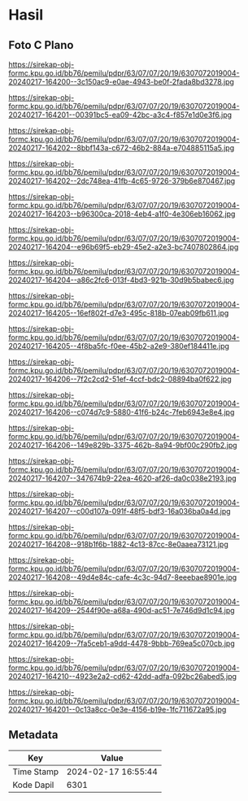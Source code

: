 # Hasil

## Foto C Plano

https://sirekap-obj-formc.kpu.go.id/bb76/pemilu/pdpr/63/07/07/20/19/6307072019004-20240217-164200--3c150ac9-e0ae-4943-be0f-2fada8bd3278.jpg

https://sirekap-obj-formc.kpu.go.id/bb76/pemilu/pdpr/63/07/07/20/19/6307072019004-20240217-164201--00391bc5-ea09-42bc-a3c4-f857e1d0e3f6.jpg

https://sirekap-obj-formc.kpu.go.id/bb76/pemilu/pdpr/63/07/07/20/19/6307072019004-20240217-164202--8bbf143a-c672-46b2-884a-e704885115a5.jpg

https://sirekap-obj-formc.kpu.go.id/bb76/pemilu/pdpr/63/07/07/20/19/6307072019004-20240217-164202--2dc748ea-41fb-4c65-9726-379b6e870467.jpg

https://sirekap-obj-formc.kpu.go.id/bb76/pemilu/pdpr/63/07/07/20/19/6307072019004-20240217-164203--b96300ca-2018-4eb4-a1f0-4e306eb16062.jpg

https://sirekap-obj-formc.kpu.go.id/bb76/pemilu/pdpr/63/07/07/20/19/6307072019004-20240217-164204--e96b69f5-eb29-45e2-a2e3-bc7407802864.jpg

https://sirekap-obj-formc.kpu.go.id/bb76/pemilu/pdpr/63/07/07/20/19/6307072019004-20240217-164204--a86c2fc6-013f-4bd3-921b-30d9b5babec6.jpg

https://sirekap-obj-formc.kpu.go.id/bb76/pemilu/pdpr/63/07/07/20/19/6307072019004-20240217-164205--16ef802f-d7e3-495c-818b-07eab09fb611.jpg

https://sirekap-obj-formc.kpu.go.id/bb76/pemilu/pdpr/63/07/07/20/19/6307072019004-20240217-164205--4f8ba5fc-f0ee-45b2-a2e9-380ef184411e.jpg

https://sirekap-obj-formc.kpu.go.id/bb76/pemilu/pdpr/63/07/07/20/19/6307072019004-20240217-164206--7f2c2cd2-51ef-4ccf-bdc2-08894ba0f622.jpg

https://sirekap-obj-formc.kpu.go.id/bb76/pemilu/pdpr/63/07/07/20/19/6307072019004-20240217-164206--c074d7c9-5880-41f6-b24c-7feb6943e8e4.jpg

https://sirekap-obj-formc.kpu.go.id/bb76/pemilu/pdpr/63/07/07/20/19/6307072019004-20240217-164206--149e829b-3375-462b-8a94-9bf00c290fb2.jpg

https://sirekap-obj-formc.kpu.go.id/bb76/pemilu/pdpr/63/07/07/20/19/6307072019004-20240217-164207--347674b9-22ea-4620-af26-da0c038e2193.jpg

https://sirekap-obj-formc.kpu.go.id/bb76/pemilu/pdpr/63/07/07/20/19/6307072019004-20240217-164207--c00d107a-091f-48f5-bdf3-16a036ba0a4d.jpg

https://sirekap-obj-formc.kpu.go.id/bb76/pemilu/pdpr/63/07/07/20/19/6307072019004-20240217-164208--918b1f6b-1882-4c13-87cc-8e0aaea73121.jpg

https://sirekap-obj-formc.kpu.go.id/bb76/pemilu/pdpr/63/07/07/20/19/6307072019004-20240217-164208--49d4e84c-cafe-4c3c-94d7-8eeebae8901e.jpg

https://sirekap-obj-formc.kpu.go.id/bb76/pemilu/pdpr/63/07/07/20/19/6307072019004-20240217-164209--2544f90e-a68a-490d-ac51-7e746d9d1c94.jpg

https://sirekap-obj-formc.kpu.go.id/bb76/pemilu/pdpr/63/07/07/20/19/6307072019004-20240217-164209--7fa5ceb1-a9dd-4478-9bbb-769ea5c070cb.jpg

https://sirekap-obj-formc.kpu.go.id/bb76/pemilu/pdpr/63/07/07/20/19/6307072019004-20240217-164210--4923e2a2-cd62-42dd-adfa-092bc26abed5.jpg

https://sirekap-obj-formc.kpu.go.id/bb76/pemilu/pdpr/63/07/07/20/19/6307072019004-20240217-164201--0c13a8cc-0e3e-4156-b19e-1fc711672a95.jpg


## Metadata

| Key        | Value               |
| ---------- | ------------------- |
| Time Stamp | 2024-02-17 16:55:44 |
| Kode Dapil | 6301                |



